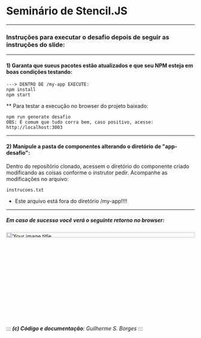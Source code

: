 # Seminário de Stencil.JS
---
### **Instruções para executar o desafio depois de seguir as instruções do slide:** 
---
#### **1) Garanta que sueus pacotes estão atualizados e que seu NPM esteja em boas condições testando:**
```
---> DENTRO DE /my-app EXECUTE:
npm install
npm start
```
** Para testar a execução no browser do projeto baixado: 
```
npm run generate desafio
OBS: É comum que tudo corra bem, caso positivo, acesse: http://localhost:3003
```
---
#### **2) Manipule a pasta de componentes alterando o diretório de "app-desafio":**
Dentro do reposítório clonado, acessem o diretório do componente criado modificando as coisas conforme o instrutor pedir.
Acompanhe as modificações no arquivo:

    instrucoes.txt

* Este arquivo está fora do diretório /my-app!!!! 
---
 
##### Em caso de sucesso você verá o seguinte retorno no browser:

<img src="https://user-images.githubusercontent.com/19985305/68077884-92c28500-fdaa-11e9-92d6-d9b687f0b7b3.png" alt="Your image title" width="100%" height="6%"/>


::: 
***(c) Código e documentação**: Guilherme S. Borges*
:::

